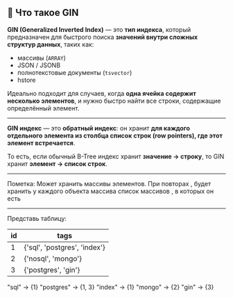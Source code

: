 ## 🔹 Что такое GIN

**GIN (Generalized Inverted Index)** — это **тип индекса**, который предназначен для быстрого поиска **значений внутри сложных структур данных**, таких как:
- массивы (`ARRAY`)
- JSON / JSONB
- полнотекстовые документы (`tsvector`)
- hstore

Идеально подходит для случаев, когда **одна ячейка содержит несколько элементов**, и нужно быстро найти все строки, содержащие определённый элемент.

---

**GIN индекс** — это **обратный индекс**: он хранит **для каждого отдельного элемента из столбца список строк (row pointers), где этот элемент встречается**.

То есть, если обычный B-Tree индекс хранит **значение → строку**, то GIN хранит **элемент → список строк**.

---

Пометка: 
Может хранить массивы элементов. 
При повторах , будет хранить у каждого объекта массива список массивов , в которых он есть

---

Представь таблицу:

| id  | tags                         |
| --- | ---------------------------- |
| 1   | {'sql', 'postgres', 'index'} |
| 2   | {'nosql', 'mongo'}           |
| 3   | {'postgres', 'gin'}          |

"sql"      → {1}
"postgres" → {1, 3}
"index"    → {1}
"mongo"    → {2}
"gin"      → {3}
